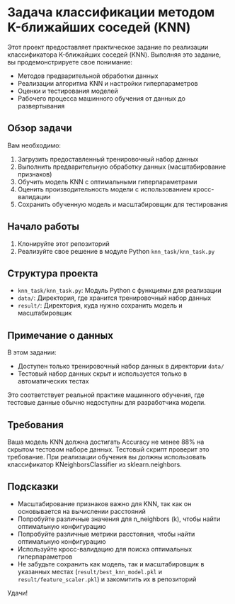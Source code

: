# Задача классификации методом K-ближайших соседей (KNN)

Этот проект предоставляет практическое задание по реализации классификатора K-ближайших соседей (KNN). Выполняя это задание, вы продемонстрируете свое понимание:

- Методов предварительной обработки данных
- Реализации алгоритма KNN и настройки гиперпараметров
- Оценки и тестирования моделей
- Рабочего процесса машинного обучения от данных до развертывания

## Обзор задачи

Вам необходимо:

1. Загрузить предоставленный тренировочный набор данных
2. Выполнить предварительную обработку данных (масштабирование признаков)
3. Обучить модель KNN с оптимальными гиперпараметрами
4. Оценить производительность модели с использованием кросс-валидации
5. Сохранить обученную модель и масштабировщик для тестирования

## Начало работы

1. Клонируйте этот репозиторий
2. Реализуйте свое решение в модуле Python `knn_task/knn_task.py`

## Структура проекта

- `knn_task/knn_task.py`: Модуль Python с функциями для реализации
- `data/`: Директория, где хранится тренировочный набор данных
- `result/`: Директория, куда нужно сохранить модель и масштабировщик

## Примечание о данных

В этом задании:
- Доступен только тренировочный набор данных в директории `data/`
- Тестовый набор данных скрыт и используется только в автоматических тестах

Это соответствует реальной практике машинного обучения, где тестовые данные обычно недоступны для разработчика модели.

## Требования

Ваша модель KNN должна достигать Accuracy не менее 88% на скрытом тестовом наборе данных. Тестовый скрипт проверит это требование. При реализации обучения вы должны использовать классификатор KNeighborsClassifier из sklearn.neighbors.

## Подсказки

- Масштабирование признаков важно для KNN, так как он основывается на вычислении расстояний
- Попробуйте различные значения для n_neighbors (k), чтобы найти оптимальную конфигурацию
- Попробуйте различные метрики расстояния, чтобы найти оптимальную конфигурацию
- Используйте кросс-валидацию для поиска оптимальных гиперпараметров
- Не забудьте сохранить как модель, так и масштабировщик в указанных местах (`result/best_knn_model.pkl` и `result/feature_scaler.pkl`) и закомитить их в репозиторий

Удачи!
